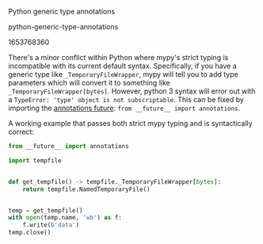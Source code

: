Python generic type annotations

python-generic-type-annotations

1653768360

There's a minor conflict within Python where mypy's strict typing is
incompatible with its current default syntax.  Specifically, if you have a
generic type like `_TemporaryFileWrapper`, mypy will tell you to add type
parameters which will convert it to something like
`_TemporaryFileWrapper[bytes]`.  However, python 3 syntax will error out
with a `TypeError: 'type' object is not subscriptable`.  This can be fixed
by importing the [annotations future](https://peps.python.org/pep-0563/):
`from __future__ import annotations`.

A working example that passes both strict mypy typing and is syntactically
correct:

```python
from __future__ import annotations

import tempfile


def get_tempfile() -> tempfile._TemporaryFileWrapper[bytes]:
    return tempfile.NamedTemporaryFile()


temp = get_tempfile()
with open(temp.name, 'wb') as f:
    f.write(b'data')
temp.close()
```

